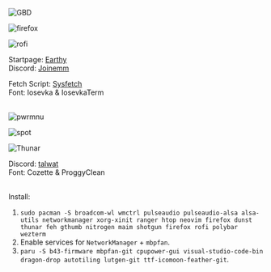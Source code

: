 ![GBD](https://github.com/MujtabaAsim/dots/assets/62666332/6e65b87b-da01-4a41-8850-1e681356dc75)

![firefox](https://github.com/MujtabaAsim/Earthy/assets/62666332/566a7ce0-eaaf-4274-bf02-c8aa21483c9b)

![rofi](https://github.com/MujtabaAsim/dots/assets/62666332/fa36b0b4-44e4-41cd-bde1-9265b4851959)

Startpage: [Earthy](https://github.com/MujtabaAsim/Earthy) <br>
Discord: [Joinemm](https://github.com/joinemm/discord-css/tree/master) <br>

Fetch Script: [Sysfetch](https://github.com/MujtabaAsim/FetchScripts/blob/main/sysfetch) <br>
Font: Iosevka & IosevkaTerm<br><br>

![pwrmnu](https://github.com/MujtabaAsim/dots/assets/62666332/ab907df8-5461-49fb-8d7f-94bc07ec66e0)

![spot](https://github.com/MujtabaAsim/dots/assets/62666332/e0f8afc0-516f-4d89-a790-5e51ea33461d)

![Thunar](https://github.com/MujtabaAsim/dots/assets/62666332/088aca92-43d5-45d3-8680-4727f9fd6b32)

Discord: [talwat](https://github.com/talwat/everforest-BD) <br>
Font: Cozette & ProggyClean<br><br>

Install:<br> 
1. ```sudo pacman -S broadcom-wl wmctrl pulseaudio pulseaudio-alsa alsa-utils networkmanager xorg-xinit ranger htop neovim firefox dunst thunar feh gthumb nitrogen maim shotgun firefox rofi polybar wezterm```
2. Enable services for `NetworkManager` + `mbpfan`.
3. ```paru -S b43-firmware mbpfan-git cpupower-gui visual-studio-code-bin dragon-drop autotiling lutgen-git ttf-icomoon-feather-git```.<br>
